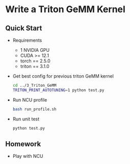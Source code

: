 # Write a Triton GeMM Kernel

## Quick Start

- Requirements
    - 1 NVIDIA GPU
    - CUDA >= 12.1
    - torch == 2.5.0
    - triton == 3.1.0

- Get best config for previous triton GeMM kernel
    ```bash
    cd ../3_Triton_GeMM
    TRITON_PRINT_AUTOTUNING=1 python test.py
    ```

- Run NCU profile
    ```bash
    bash run_profile.sh
    ```

- Run unit test
    ```bash
    python test.py
    ```

## Homework

- Play with NCU
